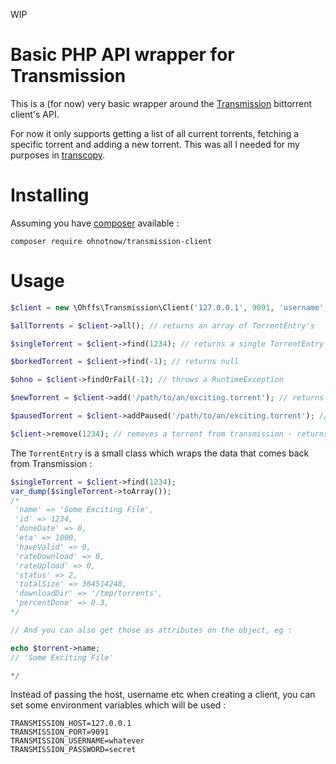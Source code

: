 WIP

# Basic PHP API wrapper for Transmission

This is a (for now) very basic wrapper around the [Transmission](https://transmissionbt.com/) bittorrent
client's API.

For now it only supports getting a list of all current torrents, fetching a specific torrent and adding
a new torrent.  This was all I needed for my purposes in [transcopy](https://github.com/ohnotnow/transcopy).

# Installing

Assuming you have [composer](https://getcomposer.org/) available :

```
composer require ohnotnow/transmission-client
```

# Usage

```php
$client = new \Ohffs\Transmission\Client('127.0.0.1', 9091, 'username', 'password');

$allTorrents = $client->all(); // returns an array of TorrentEntry's

$singleTorrent = $client->find(1234); // returns a single TorrentEntry or null

$borkedTorrent = $client->find(-1); // returns null

$ohno = $client->findOrFail(-1); // throws a RuntimeException

$newTorrent = $client->add('/path/to/an/exciting.torrent'); // returns a TorrentEntry

$pausedTorrent = $client->addPaused('/path/to/an/exciting.torrent'); // returns a TorrentEntry and pauses it in transmission

$client->remove(1234); // removes a torrent from transmission - returns a boolean
```

The `TorrentEntry` is a small class which wraps the data that comes back from Transmission :

```php
$singleTorrent = $client->find(1234);
var_dump($singleTorrent->toArray());
/*
 'name' => 'Some Exciting File',
 'id' => 1234,
 'doneDate' => 0,
 'eta' => 1000,
 'haveValid' => 0,
 'rateDownload' => 0,
 'rateUpload' => 0,
 'status' => 2,
 'totalSize' => 364514248,
 'downloadDir' => '/tmp/torrents',
 'percentDone' => 0.3,
*/

// And you can also get those as attributes on the object, eg :

echo $torrent->name;
// 'Some Exciting File'

*/
```

Instead of passing the host, username etc when creating a client, you can set some environment variables which will be used :

```
TRANSMISSION_HOST=127.0.0.1
TRANSMISSION_PORT=9091
TRANSMISSION_USERNAME=whatever
TRANSMISSION_PASSWORD=secret
```
